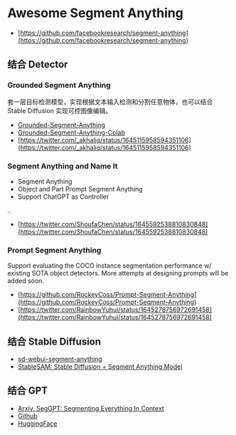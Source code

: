 # Awesome Segment Anything

- [https://github.com/facebookresearch/segment-anything](https://github.com/facebookresearch/segment-anything)


## 结合 Detector

### Grounded Segment Anything 

套一层目标检测模型，实现根据文本输入检测和分割任意物体，也可以结合 Stable Diffusion 实现可控图像编辑。

- [Grounded-Segment-Anything](https://github.com/IDEA-Research/Grounded-Segment-Anything)
- [Grounded-Segment-Anything-Colab](https://github.com/camenduru/grounded-segment-anything-colab)
- [https://twitter.com/_akhaliq/status/1645115958594351106](https://twitter.com/_akhaliq/status/1645115958594351106)

### Segment Anything and Name It

- Segment Anything
- Object and Part Prompt Segment Anything
- Support ChatGPT as Controller

..

- [https://twitter.com/ShoufaChen/status/1645592538810830848](https://twitter.com/ShoufaChen/status/1645592538810830848)

### Prompt Segment Anything

Support evaluating the COCO instance segmentation performance w/ existing SOTA object detectors. More attempts at designing prompts will be added soon. 

- [https://github.com/RockeyCoss/Prompt-Segment-Anything](https://github.com/RockeyCoss/Prompt-Segment-Anything)
- [https://twitter.com/RainbowYuhui/status/1645278756972691458](https://twitter.com/RainbowYuhui/status/1645278756972691458)


## 结合 Stable Diffusion

- [sd-webui-segment-anything](https://github.com/continue-revolution/sd-webui-segment-anything)
- [StableSAM: Stable Diffusion + Segment Anything Model](https://huggingface.co/spaces/abhishek/StableSAM)

## 结合 GPT

- [Arxiv, SegGPT: Segmenting Everything In Context](https://arxiv.org/abs/2304.03284)
- [Github](https://github.com/baaivision/Painter)
- [HuggingFace](https://huggingface.co/spaces/BAAI/SegGPT)
